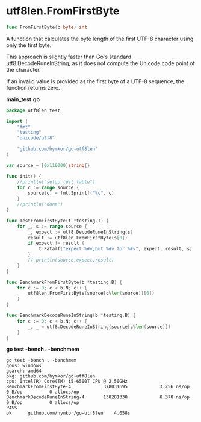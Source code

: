 utf8len.FromFirstByte
=====================

```go
func FromFirstByte(c byte) int
```

A function that calculates the byte length of the first UTF-8 character using only the first byte.

This approach is slightly faster than Go's standard utf8.DecodeRuneInString, as it does not compute the Unicode code point of the character.

If an invalid value is provided as the first byte of a UTF-8 sequence, the function returns zero.

**main_test.go**

```main_test.go
package utf8len_test

import (
    "fmt"
    "testing"
    "unicode/utf8"

    "github.com/hymkor/go-utf8len"
)

var source = [0x110000]string{}

func init() {
    //println("setup test table")
    for c := range source {
        source[c] = fmt.Sprintf("%c", c)
    }
    //println("done")
}

func TestFromFirstByte(t *testing.T) {
    for _, s := range source {
        _, expect := utf8.DecodeRuneInString(s)
        result := utf8len.FromFirstByte(s[0])
        if expect != result {
            t.Fatalf("expect %#v,but %#v for %#v", expect, result, s)
        }
        // println(source,expect,result)
    }
}

func BenchmarkFromFirstByte(b *testing.B) {
    for c := 0; c < b.N; c++ {
        utf8len.FromFirstByte(source[c%len(source)][0])
    }
}

func BenchmarkDecodeRuneInString(b *testing.B) {
    for c := 0; c < b.N; c++ {
        _, _ = utf8.DecodeRuneInString(source[c%len(source)])
    }
}
```

**go test -bench . -benchmem**

```make bench |
go test -bench . -benchmem
goos: windows
goarch: amd64
pkg: github.com/hymkor/go-utf8len
cpu: Intel(R) Core(TM) i5-6500T CPU @ 2.50GHz
BenchmarkFromFirstByte-4        	378031695	         3.256 ns/op	       0 B/op	       0 allocs/op
BenchmarkDecodeRuneInString-4   	138281330	         8.378 ns/op	       0 B/op	       0 allocs/op
PASS
ok  	github.com/hymkor/go-utf8len	4.058s
```
